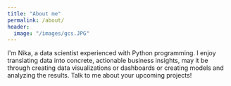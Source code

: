 ```yaml
---
title: "About me"
permalink: /about/
header:
  image: "/images/gcs.JPG"
---
```


I'm Nika, a data scientist experienced with Python programming. I enjoy translating data into concrete, actionable business insights, may it be through creating data visualizations or dashboards or creating models and analyzing the results. Talk to me about your upcoming projects!